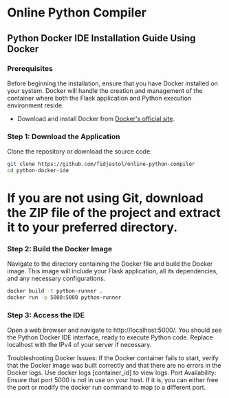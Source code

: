 # Online Python Compiler

## Python Docker IDE Installation Guide Using Docker

### Prerequisites
Before beginning the installation, ensure that you have Docker installed on your system. Docker will handle the creation and management of the container where both the Flask application and Python execution environment reside.

- Download and install Docker from [Docker's official site](https://www.docker.com/).

### Step 1: Download the Application
Clone the repository or download the source code:

```bash
git clone https://github.com/fidjestol/online-python-compiler
cd python-docker-ide
```
# If you are not using Git, download the ZIP file of the project and extract it to your preferred directory.

### Step 2: Build the Docker Image
Navigate to the directory containing the Docker file and build the Docker image. This image will include your Flask application, all its dependencies, and any necessary configurations.

```bash
docker build -t python-runner .
docker run -p 5000:5000 python-runner
```
### Step 3: Access the IDE
Open a web browser and navigate to http://localhost:5000/. You should see the Python Docker IDE interface, ready to execute Python code. Replace localhost with the IPv4 of your server if necessary.

Troubleshooting
Docker Issues: If the Docker container fails to start, verify that the Docker image was built correctly and that there are no errors in the Docker logs. Use docker logs [container_id] to view logs.
Port Availability: Ensure that port 5000 is not in use on your host. If it is, you can either free the port or modify the docker run command to map to a different port.
